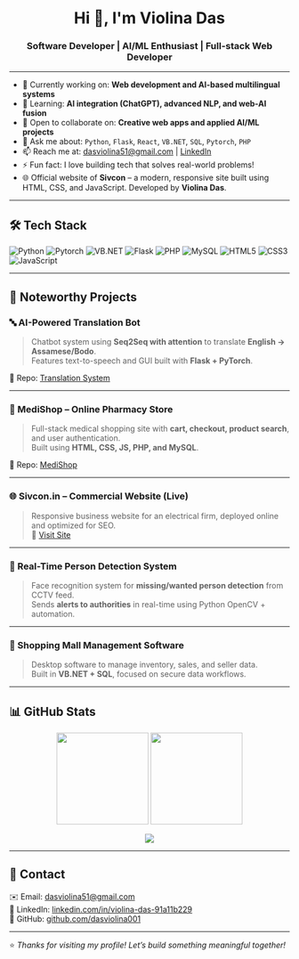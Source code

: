 <h1 align="center">Hi 👋, I'm Violina Das</h1>
<h3 align="center">Software Developer | AI/ML Enthusiast | Full-stack Web Developer</h3>

---

- 🔭 Currently working on: **Web development and AI-based multilingual systems**
- 🌱 Learning: **AI integration (ChatGPT), advanced NLP, and web-AI fusion**
- 👯 Open to collaborate on: **Creative web apps and applied AI/ML projects**
- 💬 Ask me about: `Python`, `Flask`, `React`, `VB.NET`, `SQL`, `Pytorch`, `PHP`
- 📫 Reach me at: [dasviolina51@gmail.com](mailto:dasviolina51@gmail.com) | [LinkedIn](https://linkedin.com/in/violina-das-91a11b229)
- ⚡ Fun fact: I love building tech that solves real-world problems!
- 🌐 Official website of **Sivcon** – a modern, responsive site built using HTML, CSS, and JavaScript. Developed by **Violina Das**.

---

## 🛠️ Tech Stack

![Python](https://img.shields.io/badge/Python-3776AB?style=flat&logo=python&logoColor=white)
![Pytorch](https://img.shields.io/badge/PyTorch-EE4C2C?style=flat&logo=pytorch&logoColor=white)
![VB.NET](https://img.shields.io/badge/VB.NET-512BD4?style=flat&logo=dotnet&logoColor=white)
![Flask](https://img.shields.io/badge/Flask-000000?style=flat&logo=flask)
![PHP](https://img.shields.io/badge/PHP-777BB4?style=flat&logo=php&logoColor=white)
![MySQL](https://img.shields.io/badge/MySQL-4479A1?style=flat&logo=mysql&logoColor=white)
![HTML5](https://img.shields.io/badge/HTML5-E34F26?style=flat&logo=html5&logoColor=white)
![CSS3](https://img.shields.io/badge/CSS3-1572B6?style=flat&logo=css3&logoColor=white)
![JavaScript](https://img.shields.io/badge/JavaScript-F7DF1E?style=flat&logo=javascript&logoColor=black)

---

## 🧠 Noteworthy Projects

### 🔤 AI-Powered Translation Bot
> Chatbot system using **Seq2Seq with attention** to translate **English → Assamese/Bodo**.  
> Features text-to-speech and GUI built with **Flask + PyTorch**.

📌 Repo: [Translation System](https://github.com/dasviolina001/assamese-bodo-translator)

---

### 💊 MediShop – Online Pharmacy Store
> Full-stack medical shopping site with **cart, checkout, product search**, and user authentication.  
> Built using **HTML, CSS, JS, PHP, and MySQL**.

📌 Repo: [MediShop](https://github.com/dasviolina001/medishop)

---

### 🌐 Sivcon.in – Commercial Website (Live)
> Responsive business website for an electrical firm, deployed online and optimized for SEO.  
🔗 [Visit Site](https://sivcon.in)

---

### 🎥 Real-Time Person Detection System
> Face recognition system for **missing/wanted person detection** from CCTV feed.  
> Sends **alerts to authorities** in real-time using Python OpenCV + automation.

---

### 🏬 Shopping Mall Management Software
> Desktop software to manage inventory, sales, and seller data.  
> Built in **VB.NET + SQL**, focused on secure data workflows.

---

## 📊 GitHub Stats

<p align="center">
  <img src="https://github-readme-stats.vercel.app/api?username=dasviolina001&show_icons=true&theme=tokyonight" height="165" />
  <img src="https://github-readme-stats.vercel.app/api/top-langs/?username=dasviolina001&layout=compact&theme=tokyonight" height="165" />
</p>

<p align="center">
  <img src="https://streak-stats.demolab.com?user=dasviolina001&theme=tokyonight" />
</p>

---

## 📌 Contact

✉️ Email: [dasviolina51@gmail.com](mailto:dasviolina51@gmail.com)  
🔗 LinkedIn: [linkedin.com/in/violina-das-91a11b229](https://linkedin.com/in/violina-das-91a11b229)  
🐙 GitHub: [github.com/dasviolina001](https://github.com/dasviolina001)

---

⭐️ *Thanks for visiting my profile! Let’s build something meaningful together!*
